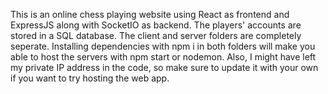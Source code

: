 This is an online chess playing website using React as frontend and ExpressJS along with SocketIO as backend. The players' accounts are stored in a SQL database. The client and server folders are completely seperate. Installing dependencies with npm i in both folders will make you able to host the servers with npm start or nodemon. Also, I might have left my private IP address in the code, so make sure to update it with your own if you want to try hosting the web app.
